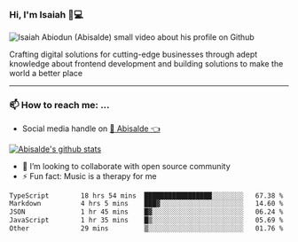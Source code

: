 ### Hi, I'm Isaiah 🌻💻

<img src="https://res.cloudinary.com/abisalde/image/upload/c_scale,h_311,w_816/v1616039512/Abisalde_github.gif" alt="Isaiah Abiodun (Abisalde) small video about his profile on Github">

Crafting digital solutions for cutting-edge businesses through adept knowledge about frontend development and building solutions to make the world a better place
<hr>

### 📫 How to reach me: ...
- Social media handle on <a href="https://twitter.com/abisalde">🔔  Abisalde   👈</a>


[![Abisalde's github stats](https://github-readme-stats.vercel.app/api?username=abisalde)](https://github.com/abisalde/github-readme-stats)

- 👯 I’m looking to collaborate with open source community
- ⚡ Fun fact: Music is a therapy for me


<!--
**abisalde/Abisalde** is a ✨ _special_ ✨ repository because its `README.md` (this file) appears on your GitHub profile.

Here are some ideas to get you started:


- 👯 I’m looking to collaborate with open source community
- 🤔 I’m looking for help with ...
- 💬 Ask me about ...
- 📫 How to reach me: ...
- 😄 Pronouns: ...
- ⚡ Fun fact: ...
-->

<!--START_SECTION:waka-->

```txt
TypeScript        18 hrs 54 mins  █████████████████░░░░░░░░   67.38 %
Markdown          4 hrs 5 mins    ███▓░░░░░░░░░░░░░░░░░░░░░   14.60 %
JSON              1 hr 45 mins    █▓░░░░░░░░░░░░░░░░░░░░░░░   06.24 %
JavaScript        1 hr 35 mins    █▒░░░░░░░░░░░░░░░░░░░░░░░   05.69 %
Other             29 mins         ▒░░░░░░░░░░░░░░░░░░░░░░░░   01.76 %
```

<!--END_SECTION:waka-->

